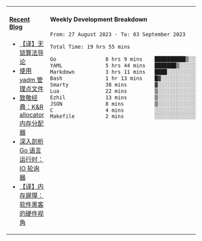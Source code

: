 <table width="960px">
<tr>
<td valign="top" width="50%">

#### <a href="https://www.kongjun18.me" target="_blank">Recent Blog</a>

<!-- BLOG-POST-LIST:START -->
- [【译】无锁算法导论](https://kongjun18.github.io/posts/2023/07/14/)
- [使用 yadm 管理点文件](https://kongjun18.github.io/posts/2023/04/07/)
- [致敬经典：K&amp;R allocator 内存分配器](https://kongjun18.github.io/posts/2022/12/12/)
- [深入剖析 Go 语言运行时：IO 轮询器](https://kongjun18.github.io/posts/2022/11/21/)
- [【译】内存屏障：软件黑客的硬件视角](https://kongjun18.github.io/posts/2022/11/03/)
<!-- BLOG-POST-LIST:END -->

</td>
<td valign="top" width="50%">

#### Weekly Development Breakdown

<!--START_SECTION:waka-->

```txt
From: 27 August 2023 - To: 03 September 2023

Total Time: 19 hrs 55 mins

Go                8 hrs 9 mins    ██████████▒░░░░░░░░░░░░░░   40.98 %
YAML              5 hrs 44 mins   ███████▒░░░░░░░░░░░░░░░░░   28.85 %
Markdown          3 hrs 11 mins   ████░░░░░░░░░░░░░░░░░░░░░   15.99 %
Bash              1 hr 13 mins    █▓░░░░░░░░░░░░░░░░░░░░░░░   06.17 %
Smarty            38 mins         ▓░░░░░░░░░░░░░░░░░░░░░░░░   03.25 %
Lua               22 mins         ▒░░░░░░░░░░░░░░░░░░░░░░░░   01.85 %
Ezhil             13 mins         ▒░░░░░░░░░░░░░░░░░░░░░░░░   01.11 %
JSON              8 mins          ▒░░░░░░░░░░░░░░░░░░░░░░░░   00.70 %
C                 4 mins          ░░░░░░░░░░░░░░░░░░░░░░░░░   00.42 %
Makefile          2 mins          ░░░░░░░░░░░░░░░░░░░░░░░░░   00.17 %
```

<!--END_SECTION:waka-->
</td>
</tr>

</table>
